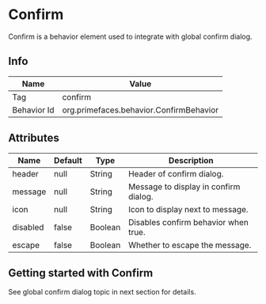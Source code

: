 # Confirm

Confirm is a behavior element used to integrate with global confirm dialog.

## Info

| Name | Value |
| --- | --- |
| Tag | confirm
| Behavior Id | org.primefaces.behavior.ConfirmBehavior

## Attributes

| Name | Default | Type | Description | 
| --- | --- | --- | --- |
| header | null | String | Header of confirm dialog.
| message | null | String | Message to display in confirm dialog.
| icon | null | String | Icon to display next to message.
| disabled | false | Boolean | Disables confirm behavior when true.
| escape | false | Boolean | Whether to escape the message.

## Getting started with Confirm
See global confirm dialog topic in next section for details.
